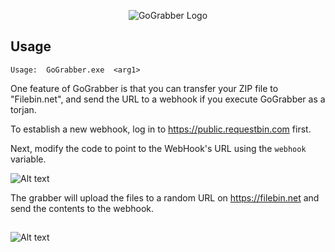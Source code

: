 

<p align="center">
  <img src="https://i.ibb.co/bNz6sxf/template.png" alt="GoGrabber Logo""/>
</p>


##  Usage

`Usage:  GoGrabber.exe  <arg1>`

One feature of GoGrabber is that you can transfer your ZIP file to "Filebin.net", and send the URL to a webhook if you execute GoGrabber as a torjan.

To establish a new webhook, log in to https://public.requestbin.com first.

Next, modify the code to point to the WebHook's URL using the `webhook` variable.

![Alt text](https://i.ibb.co/X82tXFX/1.png)

The grabber will upload the files to a random URL on https://filebin.net and send the contents to the webhook.

##

![Alt text](https://i.ibb.co/cYKTqQs/2023-12-22-14-55-24.png)

